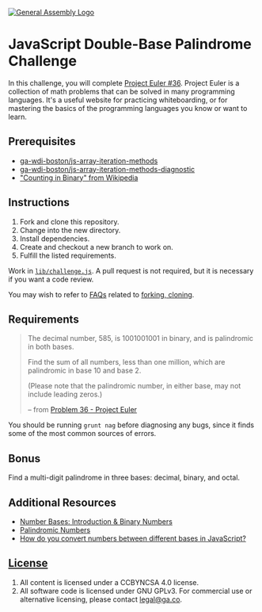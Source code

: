 [![General Assembly Logo](https://camo.githubusercontent.com/1a91b05b8f4d44b5bbfb83abac2b0996d8e26c92/687474703a2f2f692e696d6775722e636f6d2f6b6538555354712e706e67)](https://generalassemb.ly/education/web-development-immersive)

# JavaScript Double-Base Palindrome Challenge

In this challenge, you will complete [Project Euler
\#36](https://projecteuler.net/problem=36). Project Euler is a collection of
math problems that can be solved in many programming languages. It's a useful
website for practicing whiteboarding, or for mastering the basics of the
programming languages you know or want to learn.

## Prerequisites

- [ga-wdi-boston/js-array-iteration-methods](https://git.generalassemb.ly/ga-wdi-boston/js-array-iteration-methods)
- [ga-wdi-boston/js-array-iteration-methods-diagnostic](https://git.generalassemb.ly/ga-wdi-boston/js-array-iteration-methods-diagnostic)
- ["Counting in Binary" from Wikipedia](https://en.wikipedia.org/wiki/Binary_number#Counting_in_binary)

## Instructions

1. Fork and clone this repository.
1. Change into the new directory.
1. Install dependencies.
1. Create and checkout a new branch to work on.
1. Fulfill the listed requirements.

Work in [`lib/challenge.js`](lib/challenge.js). A pull request is not required,
but it is necessary if you want a code review.

You may wish to refer to [FAQs](https://git.generalassemb.ly/ga-wdi-boston/meta/wiki/)
related to [forking,
cloning](https://git.generalassemb.ly/ga-wdi-boston/meta/wiki/ForkAndClone).

## Requirements

> The decimal number, 585, is 1001001001 in binary, and is palindromic in both
> bases.
>
> Find the sum of all numbers, less than one million, which are palindromic in
> base 10 and base 2.
>
> (Please note that the palindromic number, in either base, may not include
> leading zeros.)
>
> – from [Problem 36 - Project Euler](https://projecteuler.net/problem=36)

You should be running `grunt nag` before diagnosing any bugs, since it finds
some of the most common sources of errors.

## Bonus

Find a multi-digit palindrome in three bases: decimal, binary, and octal.

## Additional Resources

- [Number Bases: Introduction & Binary Numbers](http://www.purplemath.com/modules/numbbase.htm)
- [Palindromic Numbers](https://en.wikipedia.org/wiki/Palindromic_number)
- [How do you convert numbers between different bases in JavaScript?](https://stackoverflow.com/questions/1337419/how-do-you-convert-numbers-between-different-bases-in-javascript)

## [License](LICENSE)

1. All content is licensed under a CC­BY­NC­SA 4.0 license.
1. All software code is licensed under GNU GPLv3. For commercial use or
    alternative licensing, please contact legal@ga.co.
